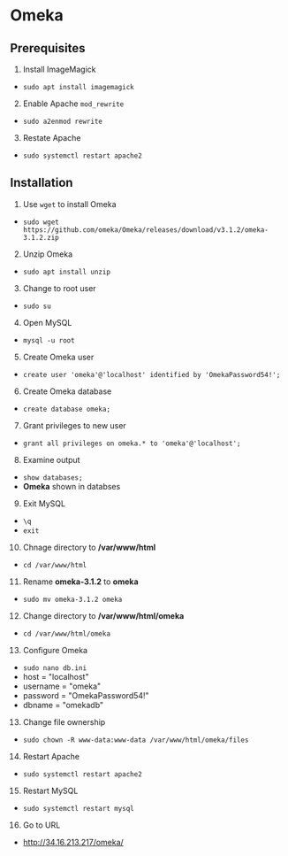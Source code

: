 # Omeka

## Prerequisites
1. Install ImageMagick
- `sudo apt install imagemagick`
2. Enable Apache `mod_rewrite`
- `sudo a2enmod rewrite`
3. Restate Apache
- `sudo systemctl restart apache2`

## Installation
1. Use `wget` to install Omeka
- `sudo wget https://github.com/omeka/Omeka/releases/download/v3.1.2/omeka-3.1.2.zip`
2. Unzip Omeka
- `sudo apt install unzip`
3. Change to root user
- `sudo su`
4. Open MySQL
- `mysql -u root`
5. Create Omeka user
- `create user 'omeka'@'localhost' identified by 'OmekaPassword54!';`
6. Create Omeka database
- `create database omeka;`
7. Grant privileges to new user
- `grant all privileges on omeka.* to 'omeka'@'localhost';`
8. Examine output
- `show databases;`
- **Omeka** shown in databses
9. Exit MySQL
- `\q`
- `exit`
10. Chnage directory to **/var/www/html**
- `cd /var/www/html`
11. Rename **omeka-3.1.2** to **omeka**
- `sudo mv omeka-3.1.2 omeka`
12. Change directory to **/var/www/html/omeka**
- `cd /var/www/html/omeka`
13. Configure Omeka
- `sudo nano db.ini`
- host     = "localhost"
- username = "omeka"
- password = "OmekaPassword54!"
- dbname   = "omekadb"
13. Change file ownership
- `sudo chown -R www-data:www-data /var/www/html/omeka/files`
14. Restart Apache
- `sudo systemctl restart apache2`
15. Restart MySQL
- `sudo systemctl restart mysql`
16. Go to URL
- http://34.16.213.217/omeka/
